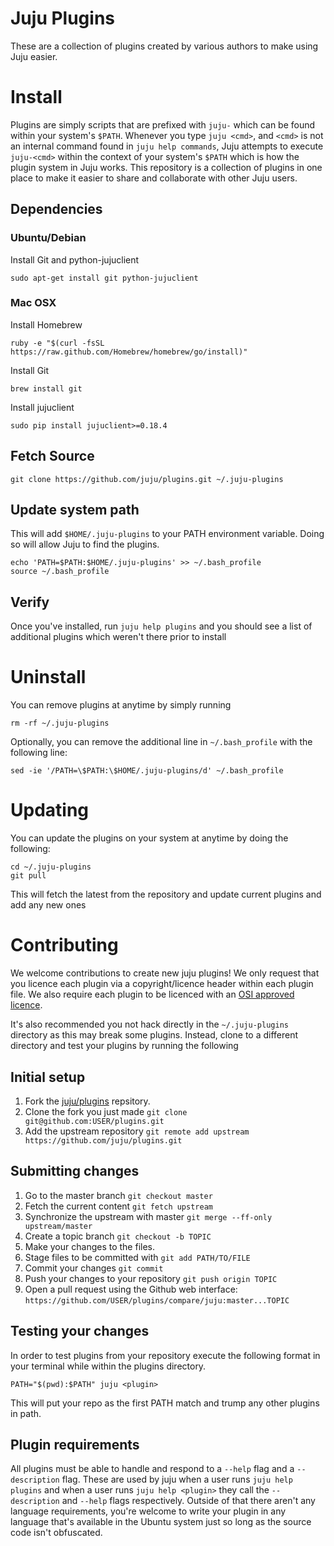 # Juju Plugins

These are a collection of plugins created by various authors to make using Juju easier.


# Install

Plugins are simply scripts that are prefixed with `juju-` which can be found within your system's `$PATH`. Whenever you type `juju <cmd>`, and `<cmd>` is not an internal command found in `juju help commands`, Juju attempts to execute `juju-<cmd>` within the context of your system's `$PATH` which is how the plugin system in Juju works. This repository is a collection of plugins in one place to make it easier to share and collaborate with other Juju users.

## Dependencies

### Ubuntu/Debian

Install Git and python-jujuclient

```
sudo apt-get install git python-jujuclient
```

### Mac OSX

Install Homebrew

```
ruby -e "$(curl -fsSL https://raw.github.com/Homebrew/homebrew/go/install)"
```

Install Git

```
brew install git
```

Install jujuclient

```
sudo pip install jujuclient>=0.18.4
```

## Fetch Source

```
git clone https://github.com/juju/plugins.git ~/.juju-plugins
```

## Update system path

This will add `$HOME/.juju-plugins` to your PATH environment variable. Doing so will allow Juju to find the plugins.

```
echo 'PATH=$PATH:$HOME/.juju-plugins' >> ~/.bash_profile
source ~/.bash_profile
```

## Verify

Once you've installed, run `juju help plugins` and you should see a list of additional plugins which weren't there prior to install

# Uninstall

You can remove plugins at anytime by simply running

```
rm -rf ~/.juju-plugins
```

Optionally, you can remove the additional line in `~/.bash_profile` with the following line:

```
sed -ie '/PATH=\$PATH:\$HOME/.juju-plugins/d' ~/.bash_profile
```

# Updating

You can update the plugins on your system at anytime by doing the following:

```
cd ~/.juju-plugins
git pull
```

This will fetch the latest from the repository and update current plugins and add any new ones

# Contributing

We welcome contributions to create new juju plugins! We only request that you licence each plugin
via a copyright/licence header within each plugin file. We also require each plugin to be licenced with
an [OSI approved licence](http://opensource.org/licenses).

It's also recommended you not hack directly in the `~/.juju-plugins` directory as this may break some plugins.
Instead, clone to a different directory and test your plugins by running the following

## Initial setup
1. Fork the [juju/plugins](https://github.com/juju/plugins/fork) repsitory.
1. Clone the fork you just made `git clone git@github.com:USER/plugins.git`
1. Add the upstream repository `git remote add upstream https://github.com/juju/plugins.git`


## Submitting changes
1. Go to the master branch `git checkout master`
1. Fetch the current content `git fetch upstream`
1. Synchronize the upstream with master `git merge --ff-only upstream/master`
1. Create a topic branch `git checkout -b TOPIC`
1. Make your changes to the files.
1. Stage files to be committed with `git add PATH/TO/FILE`
1. Commit your changes `git commit`
1. Push your changes to your repository `git push origin TOPIC`
1. Open a pull request using the Github web interface:  
   `https://github.com/USER/plugins/compare/juju:master...TOPIC`

## Testing your changes
In order to test plugins from your repository execute the following format in
your terminal while within the plugins directory.

```
PATH="$(pwd):$PATH" juju <plugin>
```

This will put your repo as the first PATH match and trump any other plugins in path.

## Plugin requirements

All plugins must be able to handle and respond to a `--help` flag and a `--description` flag. These are used by juju when a user runs `juju help plugins` and when a user runs `juju help <plugin>` they call the `--description` and `--help` flags respectively. Outside of that there aren't any language requirements, you're welcome to write your plugin in any language that's available in the Ubuntu system just so long as the source code isn't obfuscated.
